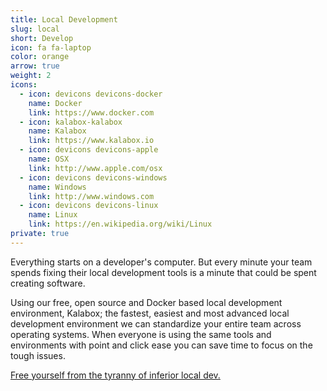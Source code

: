 ```yaml
---
title: Local Development
slug: local
short: Develop
icon: fa fa-laptop
color: orange
arrow: true
weight: 2
icons:
  - icon: devicons devicons-docker
    name: Docker
    link: https://www.docker.com
  - icon: kalabox-kalabox
    name: Kalabox
    link: https://www.kalabox.io
  - icon: devicons devicons-apple
    name: OSX
    link: http://www.apple.com/osx
  - icon: devicons devicons-windows
    name: Windows
    link: http://www.windows.com
  - icon: devicons devicons-linux
    name: Linux
    link: https://en.wikipedia.org/wiki/Linux
private: true
---
```

Everything starts on a developer's computer. But every minute your team spends fixing their local development tools is a minute that could be spent creating software.

Using our free, open source and Docker based local development environment, Kalabox; the fastest, easiest and most advanced local development environment we can standardize your entire team across operating systems. When everyone is using the same tools and environments with point and click ease you can save time to focus on the tough issues.

[Free yourself from the tyranny of inferior local dev.](/contact)
